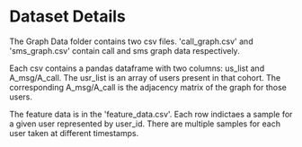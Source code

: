 # Dataset Details
The Graph Data folder contains two csv files. 'call_graph.csv' and 'sms_graph.csv' contain call and sms graph data respectively. 

Each csv contains a pandas dataframe with two columns: us_list and A_msg/A_call. The usr_list is an array of users present in that cohort. The corresponding A_msg/A_call is the adjacency matrix of the graph for those users.

The feature data is in the 'feature_data.csv'. Each row indictaes a sample for a given user represented by user_id. There are multiple samples for each user taken at different timestamps. 
